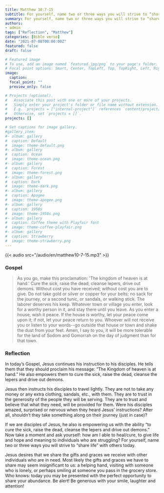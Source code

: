 ```yaml
---
title: Matthew 10:7-15
subtitle: For yourself, name two or three ways you will strive to “share life” with others today.
summary: For yourself, name two or three ways you will strive to “share life” with others today.
authors:
- admin
tags: ["Reflection", "Matthew"]
categories: [Bible verse]
date: "2021-07-08T00:00:00Z"
featured: false
draft: false

# Featured image
# To use, add an image named `featured.jpg/png` to your page's folder.
# Focal point options: Smart, Center, TopLeft, Top, TopRight, Left, Right, BottomLeft, Bottom, BottomRight
image:
  caption:
  focal_point: ""
  preview_only: false

# Projects (optional).
#   Associate this post with one or more of your projects.
#   Simply enter your project's folder or file name without extension.
#   E.g. `projects = ["internal-project"]` references `content/project/deep-learning/index.md`.
#   Otherwise, set `projects = []`.
projects: []

# Set captions for image gallery.
#gallery_item:
#- album: gallery
#  caption: Default
#  image: theme-default.png
#- album: gallery
#  caption: Ocean
#  image: theme-ocean.png
#- album: gallery
#  caption: Forest
#  image: theme-forest.png
#- album: gallery
#  caption: Dark
#  image: theme-dark.png
#- album: gallery
#  caption: Apogee
#  image: theme-apogee.png
#- album: gallery
#  caption: 1950s
#  image: theme-1950s.png
#- album: gallery
#  caption: Coffee theme with Playfair font
#  image: theme-coffee-playfair.png
#- album: gallery
#  caption: Strawberry
#  image: theme-strawberry.png
---
```


{{< audio src="/audio/en/matthew10-7-15.mp3" >}}

### Gospel
> As you go, make this proclamation: 'The kingdom of heaven is at hand.' Cure the sick, raise the dead, cleanse lepers, drive out demons. Without cost you have received; without cost you are to give. Do not take gold or silver or copper for your belts; no sack for the journey, or a second tunic, or sandals, or walking stick. The laborer deserves his keep.  Whatever town or village you enter, look for a worthy person in it, and stay there until you leave. As you enter a house, wish it peace. If the house is worthy, let your peace come upon it; if not, let your peace return to you. Whoever will not receive you or listen to your words--go outside that house or town and shake the dust from your feet. Amen, I say to you, it will be more tolerable for the land of Sodom and Gomorrah on the day of judgment than for that town.

### Reflection
In today’s Gospel, Jesus continues his instruction to his disciples. He tells them that they should proclaim his message: “The Kingdom of heaven is at hand.” He also empowers them to cure the sick, raise the dead, cleanse the lepers and drive out demons.

Jesus then instructs his disciples to travel lightly. They are not to take any money or any extra clothing, sandals, etc., with them. They are to trust in the generosity of the people they will be serving. They are to trust and believe that what they need, will be provided for them. Were his disciples amazed, surprised or nervous when they heard Jesus’ instructions? After all, shouldn’t they take something along on their journey (just in case)?

If we are disciples of Jesus, he also is empowering us with the ability “to cure the sick, raise the dead, cleanse the lepers and drive out demons.” Now take a moment and ask yourself: how am I able to heal/cure, to give life and hope and meaning to individuals who are struggling? For yourself, name two or three ways you will strive to “share life” with others today.

Jesus desires that we share the gifts and graces we receive with other individuals who are in need. Most likely the gifts and graces we have to share may seem insignificant to us: a helping hand, visiting with someone who is lonely, or perhaps smiling at someone you pass in the grocery store. Who knows: today you may be presented with the perfect opportunity to share your abundance. Be alert! Be generous with your smile, laughter and attention!
